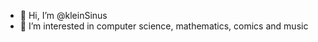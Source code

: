 - 👋 Hi, I’m @kleinSinus
- 👀 I’m interested in computer science, mathematics, comics and music

<!---
kleinSinus/kleinSinus is a ✨ special ✨ repository because its `README.md` (this file) appears on your GitHub profile.
You can click the Preview link to take a look at your changes.
--->
